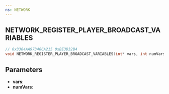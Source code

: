 ```yaml
---
ns: NETWORK
---
```

## NETWORK_REGISTER_PLAYER_BROADCAST_VARIABLES

```c
// 0x3364AA97340CA215 0xBE3D32B4
void NETWORK_REGISTER_PLAYER_BROADCAST_VARIABLES(int* vars, int numVars);
```


## Parameters
* **vars**: 
* **numVars**: 

